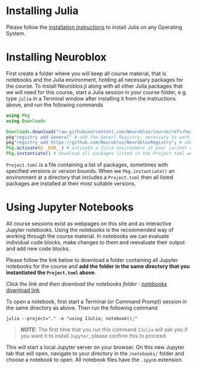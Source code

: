 # Installing Julia

Please follow the [installation instructions](https://julialang.org/downloads/) to install Julia on any Operating System.

# Installing Neuroblox

First create a folder where you will keep all course material, that is notebooks and the Julia environment, holding all necessary packages for the course. To install Neuroblox.jl along with all other Julia packages that we will need for this course, start a Julia session in your course folder, e.g. type `julia` in a Terminal window after installing it from the instructions above, and run the following commands

```julia 
using Pkg
using Downloads

Downloads.download("raw.githubusercontent.com/Neuroblox/course/refs/heads/main/Project.toml", joinpath(@__DIR__, "Project.toml"))
pkg"registry add General" # add the Generl Registry, necessary to work with NeurobloxRegistry if this is the first time opening Julia
pkg"registry add https://github.com/Neuroblox/NeurobloxRegistry"; # add the Neuroblox Registry to the Julia registries to have access to Neuroblox.jl
Pkg.activate(@__DIR__) # activate a Julia environment at your current directory
Pkg.instantiate() # download all packages listed in the Project.toml we downloaded above
```

`Project.toml` is a file containing a list of packages, sometimes with specified versions or version bounds. When we `Pkg.instantiate()` an environment at a directory that includes a `Project.toml` then all listed packages are installed at their most suitable versions.

# Using Jupyter Notebooks

All course sessions exist as webpages on this site and as interactive Jupyter notebooks. Using the notebooks is the recommended way of working through the course material. In notebooks we can evaluate individual code blocks, make changes to them and reevaluate their output and add new code blocks. 

Please follow the link below to download a folder containing all Jupyter notebooks for the course and **add the folder in the same directory that you instantiated the `Project.toml` above**.

*Click the link and then download the notebooks folder :* [notebooks download link](https://drive.google.com/drive/folders/1InAV38X8GN86tqsec91tZ4DZcxQhc73l)

To open a notebook, first start a Terminal (or Command Prompt) session in the same directory as above. Then run the following command

```
julia --project="." -e "using IJulia; notebook();"
```

> **_NOTE_:**
> The first time that you run this command `IJulia` will ask you if you want it to install `Jupyter`, please confirm this to proceed.  

This will start a local Jupyter server on your browser. On this new Jupyter tab that will open, navigate to your directory in the `/notebooks/` folder and choose a notebook to open. All notebook files have the `.ipynb` extension.
